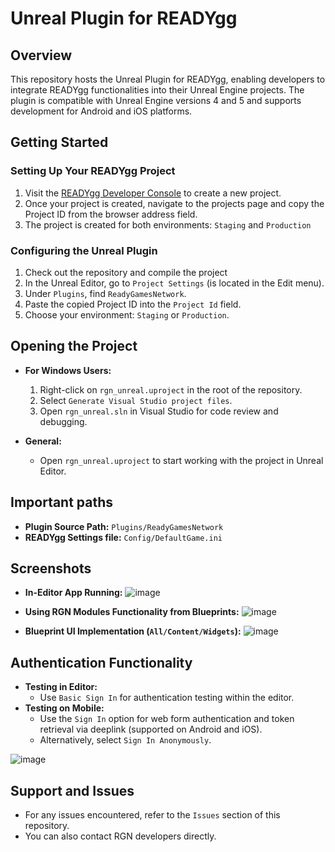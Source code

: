 # Unreal Plugin for READYgg

## Overview
This repository hosts the Unreal Plugin for READYgg, enabling developers to integrate READYgg functionalities into their Unreal Engine projects. The plugin is compatible with Unreal Engine versions 4 and 5 and supports development for Android and iOS platforms.

## Getting Started
### Setting Up Your READYgg Project
1. Visit the [READYgg Developer Console](https://dev.ready.gg/) to create a new project. 
2. Once your project is created, navigate to the projects page and copy the Project ID from the browser address field.
3. The project is created for both environments: `Staging` and `Production`

### Configuring the Unreal Plugin
1. Check out the repository and compile the project
2. In the Unreal Editor, go to `Project Settings` (is located in the Edit menu).
3. Under `Plugins`, find `ReadyGamesNetwork`.
4. Paste the copied Project ID into the `Project Id` field.
5. Choose your environment: `Staging` or `Production`.

## Opening the Project
- **For Windows Users:**
  1. Right-click on `rgn_unreal.uproject` in the root of the repository.
  2. Select `Generate Visual Studio project files`.
  3. Open `rgn_unreal.sln` in Visual Studio for code review and debugging.

- **General:**
  - Open `rgn_unreal.uproject` to start working with the project in Unreal Editor.

## Important paths
- **Plugin Source Path:** `Plugins/ReadyGamesNetwork`
- **READYgg Settings file:** `Config/DefaultGame.ini`

## Screenshots
- **In-Editor App Running:**
  ![image](https://github.com/readyio/rgn_unreal/assets/109844845/a2056ef6-bca6-46b2-9f3d-cfbe3082ab29)

- **Using RGN Modules Functionality from Blueprints:**
  ![image](https://github.com/readyio/rgn_unreal/assets/109844845/3fc7aa8f-fac3-4d49-8ec5-edb2cc7b8f5b)

- **Blueprint UI Implementation (`All/Content/Widgets`):**
  ![image](https://github.com/readyio/rgn_unreal/assets/109844845/7e3330ed-49d5-4597-964a-55da20a37e0b)


## Authentication Functionality
- **Testing in Editor:**
  - Use `Basic Sign In` for authentication testing within the editor.
- **Testing on Mobile:**
  - Use the `Sign In` option for web form authentication and token retrieval via deeplink (supported on Android and iOS).
  - Alternatively, select `Sign In Anonymously`.

![image](https://github.com/readyio/rgn_unreal/assets/109844845/0f21bd8c-eb7e-4a59-8a2c-bd77bc4cf367)


## Support and Issues
- For any issues encountered, refer to the `Issues` section of this repository.
- You can also contact RGN developers directly.
